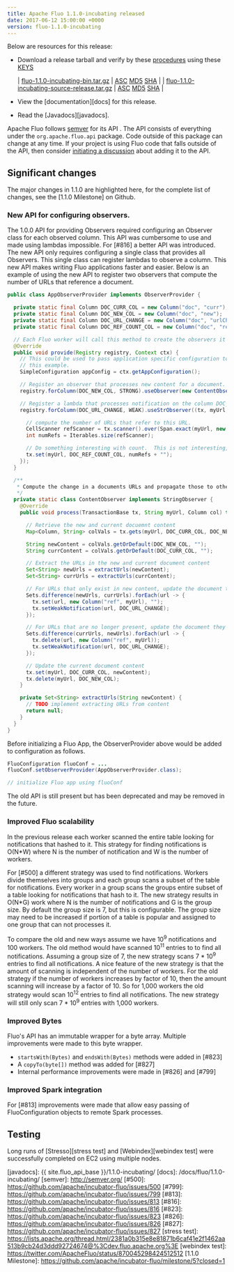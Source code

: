 ```yaml
---
title: Apache Fluo 1.1.0-incubating released
date: 2017-06-12 15:00:00 +0000
version: fluo-1.1.0-incubating
---
```


Below are resources for this release:

 * Download a release tarball and verify by these [procedures] using these [KEYS]
 
   | [fluo-1.1.0-incubating-bin.tar.gz][bin-release]            | [ASC][bin-asc] [MD5][bin-md5] [SHA][bin-sha] |
   | [fluo-1.1.0-incubating-source-release.tar.gz][src-release] | [ASC][src-asc] [MD5][src-md5] [SHA][src-sha] |
 * View the [documentation][docs] for this release.
 * Read the [Javadocs][javadocs].
 
Apache Fluo follows [semver](http://semver.org/) for its API . The API consists
of everything under the `org.apache.fluo.api` package. Code outside of this
package can change at any time. If your project is using Fluo code that falls
outside of the API, then consider [initiating a discussion](/getinvolved/)
about adding it to the API.


## Significant changes

The major changes in 1.1.0 are highlighted here, for the complete list of changes, see the [1.1.0
Milestone] on Github.

### New API for configuring observers.

The 1.0.0 API for providing Observers required configuring an Observer class for each observed
column.  This API was cumbersome to use and made using lambdas impossible.  For [#816] a better API
was introduced.   The new API only requires configuring a single class that provides all Observers.
This single class can register lambdas to observe a column.  This new API makes writing Fluo
applications faster and easier.  Below is an example of using the new API to register two observers
that compute the number of URLs that reference a document.

```java
public class AppObserverProvider implements ObserverProvider {

  private static final Column DOC_CURR_COL = new Column("doc", "curr");
  private static final Column DOC_NEW_COL = new Column("doc", "new");
  private static final Column DOC_URL_CHANGE = new Column("doc", "urlChange");
  private static final Column DOC_REF_COUNT_COL = new Column("doc", "refCount");

  // Each Fluo worker will call this method to create the observers it needs.
  @Override
  public void provide(Registry registry, Context ctx) {
    // This could be used to pass application specific configuration to observers. Its not used in
    // this example.
    SimpleConfiguration appConfig = ctx.getAppConfiguration();

    // Register an observer that processes new content for a document.
    registry.forColumn(DOC_NEW_COL, STRONG).useObserver(new ContentObserver());

    // Register a lambda that processes notification on the column DOC_URL_CHANGE.
    registry.forColumn(DOC_URL_CHANGE, WEAK).useStrObserver((tx, myUrl, col) -> {

      // compute the number of URLs that refer to this URL.
      CellScanner refScanner = tx.scanner().over(Span.exact(myUrl, new Column("ref"))).build();
      int numRefs = Iterables.size(refScanner);

      // Do something interesting with count.  This is not interesting, but keeps the example short.
      tx.set(myUrl, DOC_REF_COUNT_COL, numRefs + "");
    });
  }

  /**
   * Compute the change in a documents URLs and propagate those to other documents.
   */
  private static class ContentObserver implements StringObserver {
    @Override
    public void process(TransactionBase tx, String myUrl, Column col) throws Exception {

      // Retrieve the new and current docuemnt content
      Map<Column, String> colVals = tx.gets(myUrl, DOC_CURR_COL, DOC_NEW_COL);

      String newContent = colVals.getOrDefault(DOC_NEW_COL, "");
      String currContent = colVals.getOrDefault(DOC_CURR_COL, "");

      // Extract the URLs in the new and current document content
      Set<String> newUrls = extractUrls(newContent);
      Set<String> currUrls = extractUrls(currContent);

      // For URLs that only exist in new content, update the document they reference.
      Sets.difference(newUrls, currUrls).forEach(url -> {
        tx.set(url, new Column("ref", myUrl), "");
        tx.setWeakNotification(url, DOC_URL_CHANGE);
      });

      // For URLs that are no longer present, update the document they reference.
      Sets.difference(currUrls, newUrls).forEach(url -> {
        tx.delete(url, new Column("ref", myUrl));
        tx.setWeakNotification(url, DOC_URL_CHANGE);
      });

      // Update the current document content
      tx.set(myUrl, DOC_CURR_COL, newContent);
      tx.delete(myUrl, DOC_NEW_COL);
    }

    private Set<String> extractUrls(String newContent) {
      // TODO implement extracting URLs from content
      return null;
    }
  }
}
```

Before initializing a Fluo App, the ObserverProvider above would be added to configuration as follows.

```java
FluoConfiguration fluoConf = ...
fluoConf.setObserverProvider(AppObserverProvider.class);

// initialize Fluo app using fluoConf
```

The old API is still present but has been deprecated and may be removed in the future.

### Improved Fluo scalability

In the previous release each worker scanned the entire table looking for notifications that hashed
to it.  This strategy for finding notifications is O(N*W) where  N is the number of notification and
W is the number of workers.

For [#500] a different strategy was used to find notifications.  Workers divide themselves into
groups and each group scans a subset of the table for notifications.  Every worker in a group scans
the groups entire subset of a table  looking for notifications that hash to it. The new strategy results
in O(N*G) work where N is the number of notifications and G is the group size.  By default the group
size is 7, but this is configurable.  The group size may need to be increased if portion of a table
is popular and assigned to one group that can not processes it.

To compare the old and new ways assume we have 10<sup>9</sup> notifications and 100 workers.  The
old method would have scanned 10<sup>11</sup> entries to to find all notifications.  Assuming a group
size of 7, the new strategy scans 7 * 10<sup>9</sup> entries to find all notifications.  A
nice feature of the new strategy is that the amount of scanning is independent of the number of workers.
For the old strategy if the number of workers increases by factor of 10, then the amount scanning
will increase by a factor of 10.  So for 1,000 workers the old strategy would scan
10<sup>12</sup> entries to find all notifications.  The new strategy will still only scan 7 *
10<sup>9</sup> entries with 1,000 workers.

### Improved Bytes

Fluo's API has an immutable wrapper for a byte array.  Multiple improvements were made to this byte
wrapper.

  * `startsWith(Bytes)` and `endsWith(Bytes)` methods were added in [#823]
  * A `copyTo(byte[])` method was added for [#827]
  * Internal performance improvements were made in [#826] and [#799]

### Improved Spark integration

For [#813] improvements were made that allow easy passing of FluoConfiguration objects to remote Spark
processes.

## Testing

Long runs of [Stresso][stress test] and [Webindex][webindex test] were successfully completed on EC2 using multiple nodes.
 
[procedures]: https://www.apache.org/info/verification
[KEYS]: https://www.apache.org/dist/incubator/fluo/KEYS
[bin-release]: https://www.apache.org/dyn/closer.lua/incubator/fluo/fluo/1.1.0-incubating/fluo-1.1.0-incubating-bin.tar.gz
[bin-asc]: https://www.apache.org/dist/incubator/fluo/fluo/1.1.0-incubating/fluo-1.1.0-incubating-bin.tar.gz.asc
[bin-md5]: https://www.apache.org/dist/incubator/fluo/fluo/1.1.0-incubating/fluo-1.1.0-incubating-bin.tar.gz.md5
[bin-sha]: https://www.apache.org/dist/incubator/fluo/fluo/1.1.0-incubating/fluo-1.1.0-incubating-bin.tar.gz.sha
[src-release]: https://www.apache.org/dyn/closer.lua/incubator/fluo/fluo/1.1.0-incubating/fluo-1.1.0-incubating-source-release.tar.gz
[src-asc]: https://www.apache.org/dist/incubator/fluo/fluo/1.1.0-incubating/fluo-1.1.0-incubating-source-release.tar.gz.asc
[src-md5]: https://www.apache.org/dist/incubator/fluo/fluo/1.1.0-incubating/fluo-1.1.0-incubating-source-release.tar.gz.md5
[src-sha]: https://www.apache.org/dist/incubator/fluo/fluo/1.1.0-incubating/fluo-1.1.0-incubating-source-release.tar.gz.sha
[javadocs]: {{ site.fluo_api_base }}/1.1.0-incubating/
[docs]: /docs/fluo/1.1.0-incubating/
[semver]: http://semver.org/
[#500]: https://github.com/apache/incubator-fluo/issues/500
[#799]: https://github.com/apache/incubator-fluo/issues/799
[#813]: https://github.com/apache/incubator-fluo/issues/813
[#816]: https://github.com/apache/incubator-fluo/issues/816
[#823]: https://github.com/apache/incubator-fluo/issues/823
[#826]: https://github.com/apache/incubator-fluo/issues/826
[#827]: https://github.com/apache/incubator-fluo/issues/827
[stress test]: https://lists.apache.org/thread.html/2381a0b315e8e81871b6caf41e2f1462aa513b9cb24d3ddd92724674@%3Cdev.fluo.apache.org%3E
[webindex test]: https://twitter.com/ApacheFluo/status/870045298424512512 
[1.1.0 Milestone]: https://github.com/apache/incubator-fluo/milestone/5?closed=1
